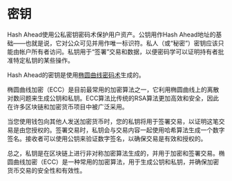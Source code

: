 # 密钥

Hash Ahead使用公私密钥密码术保护用户资产。公钥用作Hash Ahead地址的基础——也就是说，它对公众可见并用作唯一标识符。私人（或“秘密”）密钥应该只能由帐户所有者访问。私钥用于“签署”交易和数据，以便密码学可以证明持有者批准特定私钥的某些操作。

Hash Ahead的密钥是使用[椭圆曲线密码术](https://en.wikipedia.org/wiki/Elliptic-curve\_cryptography)生成的。

椭圆曲线加密（ECC）是目前最常用的加密算法之一，它利用椭圆曲线上的离散对数问题来生成公钥和私钥。ECC算法比传统的RSA算法更加高效和安全，因此在许多区块链和加密货币项目中被广泛采用。

当您使用钱包向其他人发送加密货币时，您的私钥将用于签署交易，以证明这笔交易是由您授权的。签署交易时，私钥会与交易内容一起使用哈希算法生成一个数字签名。接收者可以使用公钥来验证数字签名，以确保交易是有效和授权的。

总之，私钥是在区块链上进行非对称加密算法生成的，并用于加密和签署交易。椭圆曲线加密（ECC）是一种常用的加密算法，用于生成公钥和私钥，并确保加密货币交易的安全性和有效性。

